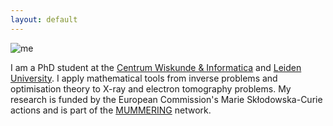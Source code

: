 ```yaml
---
layout: default
---
```


![me](./me.jpg)

I am a PhD student at the [Centrum Wiskunde & Informatica](https://www.cwi.nl/research/groups/computational-imaging) and [Leiden University](https://www.universiteitleiden.nl/en/science/mathematics/analysis-and-dynamical-systems). I apply mathematical tools from inverse problems and optimisation theory to X-ray and electron tomography problems. My research is funded by the European Commission's Marie Skłodowska-Curie actions and is part of the [MUMMERING](http://www.mummering.eu/) network. 

